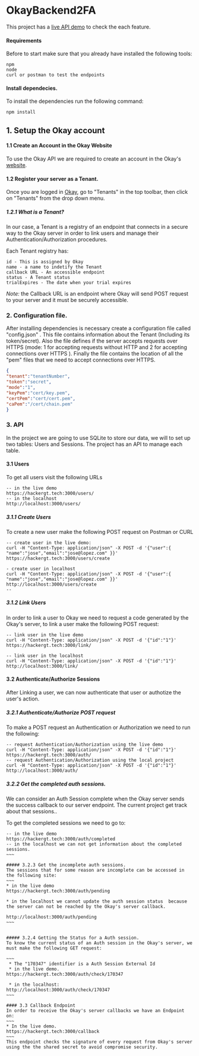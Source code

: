 # OkayBackend2FA

This project has a [live API demo](https://hackergt.tech:3000/) to check the each feature.

#### Requirements
Before to start make sure that you already have installed the following tools:
~~~~
npm
node
curl or postman to test the endpoints
~~~~


#### Install dependecies.
To install the dependencies run the following command:
~~~~
npm install
~~~~

## 1. Setup the Okay account
#### 1.1 Create an Account in the Okay Website
To use the Okay API we are required to create an account in the Okay's [website](https://okaythis.com/signup).

#### 1.2 Register your server as a Tenant.
Once you are logged in [Okay](https://demostand.okaythis.com/pss-admin/dashboard), go to "Tenants"  in the top toolbar, then click on "Tenants" from the drop down menu.

##### 1.2.1 What is a Tenant?
In our case, a Tenant is a registry of an endpoint that connects in a secure way to the Okay server in order to link users and manage their Authentication/Authorization procedures.

Each Tenant registry has:
~~~~
id - This is assigned by Okay 
name - a name to indetify the Tenant
callback URL - An accessible endpoint
status - A Tenant status
trialExpires - The date when your trial expires
~~~~

*Note:* the Callback URL is an endpoint where Okay will send POST request to your server and it must be securely accessible.

### 2. Configuration file.

After installing dependencies is necessary create a configuration file called "config.json" . This file contains information about the Tenant (Including its token/secret). Also the file defines if the server accepts requests over HTTPS (mode: 1 for accepting requests without HTTP  and 2 for accepting connections over HTTPS ). Finally the file contains the location of all the "pem" files that we need to accept connections over HTTPS.

~~~~JSON
{
"tenant":"tenantNumber",
"token":"secret",
"mode":"1",
"keyPem":"cert/key.pem",
"certPem":"cert/cert.pem",
"caPem":"/cert/chain.pem"
}
~~~~

### 3. API
In the project we are going to use SQLite to store our data, we will to set up two tables: Users and Sessions. The project has an API to manage each table.

#### 3.1 Users
To get all users visit the following URLs
~~~~
-- in the live demo
https://hackergt.tech:3000/users/
-- in the localhost
http://localhost:3000/users/
~~~~
##### 3.1.1 Create Users
To create  a new user make the following POST request on Postman or CURL
~~~~
-- create user in the live demo:
curl -H "Content-Type: application/json" -X POST -d '{"user":{ "name":"jose","email":"jose@lopez.com" }}' https://hackergt.tech:3000/users/create

- create user in localhost
curl -H "Content-Type: application/json" -X POST -d '{"user":{ "name":"jose","email":"jose@lopez.com" }}' http://localhost:3000/users/create
--
~~~~

##### 3.1.2 Link Users
In order to link a user to Okay we need to request a code generated by the Okay's server, to link a user  make the following POST request:
~~~~
-- link user in the live demo
curl -H "Content-Type: application/json" -X POST -d '{"id":"1"}' https://hackergt.tech:3000/link/

-- link user in the localhost
curl -H "Content-Type: application/json" -X POST -d '{"id":"1"}' http://localhost:3000/link/
~~~~

####  3.2 Authenticate/Authorize Sessions
After Linking a user, we can now authenticate that user or authotize the user's action.

##### 3.2.1 Authenticate/Authorize POST request
To make a POST request an Authentication or Authorization we need to run the following:
~~~~
-- request Authentication/Authorization using the live demo
curl -H "Content-Type: application/json" -X POST -d '{"id":"1"}' https://hackergt.tech:3000/auth/
-- request Authentication/Authorization using the local project
curl -H "Content-Type: application/json" -X POST -d '{"id":"1"}' http://localhost:3000/auth/
~~~~

##### 3.2.2 Get the completed auth sessions.
We can consider an Auth Session complete when the Okay server sends the success callback to our server endpoint. The current project get track about that sessions..

To get the completed sessions we need to go to:
~~~~
-- in the live demo
https://hackergt.tech:3000/auth/completed
-- in the localhost we can not get information about the completed sessions.
~~~

##### 3.2.3 Get the incomplete auth sessions. 
The sessions that for some reason are incomplete can be accessed in the following site:
~~~
* in the live demo
https://hackergt.tech:3000/auth/pending

* in the localhost we cannot update the auth session status  because the server can not be reached by the Okay's server callback.

http://localhost:3000/auth/pending
~~~


##### 3.2.4 Getting the Status for a Auth session.
To know the current status of an Auth session in the Okay's server, we must make the following GET request:

~~~
 * The "170347" identifier is a Auth Session External Id
 * in the live demo. 
https://hackergt.tech:3000/auth/check/170347

 * in the localhost:
http://localhost:3000/auth/check/170347
~~~
 
#### 3.3 Callback Endpoint
In order to receive the Okay's server callbacks we have an Endpoint on:
~~~
* In the live demo.
https://hackergt.tech:3000/callback
~~~
This endpoint checks the signature of every request from Okay's server using the the shared secret to avoid compromise security.